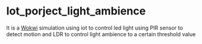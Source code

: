# Iot_porject_light_ambience
It is a [Wokwi]([Wokwi](https://wokwi.com/projects/new/esp32)) simulation using iot to control led light using PIR sensor to detect motion and LDR to control light ambience to a certain threshold value 
